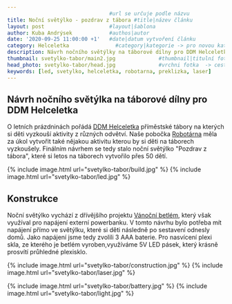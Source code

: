 ```yaml
---
                                 #url se určuje podle názvu
title: Noční světýlko - pozdrav z tábora #title|název článku   
layout: post                     #layout|šablona
author: Kuba Andrýsek            #authos|autor
date: '2020-09-25 11:00:00 +1'   #date|datum vytvoření článku
category: Helceletka               #category|kategorie -> pro novou kategorii je potřeba vytvořit stránku v "categories"
description: Návrh nočního světýlky na táborové dílny pro DDM Helceletka             #Header|nadpis
thumbnail: svetylko-tabor/main2.jpg              #thumbnail|titulní foto -> cesta "/img/blog/**nazev-clanku/Kolo.png**"
head_photo: svetylko-tabor/head.jpg              #vrchni fotka  -> cesta "/img/blog/**nazev-clanku/Kolo.png**"
keywords: [led, svetylko, helceletka, robotarna, preklizka, laser]		#Kcicova slova
--- 
```


## Návrh nočního světýlka na táborové dílny pro DDM Helceletka

O letních prázdninách pořádá [DDM Helceletka](https://helceletka.cz/) příměstské tábory na kterých si děti vyzkouší aktivity z různých odvětví. Naše pobočka [Robotárna](http://helceletka.cz/robotarna/) měla za úkol vytvořit také nějakou aktivitu kterou by si děti na táborech vyzkoušely. Finálním návrhem se tedy stalo noční světýlko "Pozdrav z tábora", které si letos na táborech vytvořilo přes 50 dětí.

{% include image.html
url="svetylko-tabor/build.jpg"
%}
{% include image.html
url="svetylko-tabor/led.jpg"
%}

## Konstrukce
Noční světýlko vychází z dřívějšího projektu [Vánoční betlém]({{site.url}}{{site.baseurl}}/laser/2019/12/20/betlem/), který však využíval pro napájení externí powerbanku. V tomto návrhu bylo potřeba mít napájení přímo ve světýlku, které si děti následně po sestavení odnesly domů. Jako napájení jsme tedy zvolili 3 AAA baterie. Pro nasvícení plexi skla, ze kterého je betlém vyroben,využíváme 5V LED pásek, který krásně prosvítí průhledné plexisklo.


{% include image.html
url="svetylko-tabor/construction.jpg"
%}
{% include image.html
url="svetylko-tabor/laser.jpg"
%}


{% include image.html
url="svetylko-tabor/battery.jpg"
%}
{% include image.html
url="svetylko-tabor/light.jpg"
%}